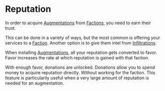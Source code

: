 # Reputation

In order to acquire [Augmentations](augmentations.md) from [Factions](factions.md), you need to earn their trust.

This can be done in a variety of ways, but the most common is offering your services to a [Faction](faction.md).
Another option is to give them intel from [Infiltrations](infiltration.md).

When installing [Augmentations](augmentations.md), all your reputation gets converted to favor.
Favor increases the rate at which reputation is gained with that faction.

With enough favor, donations are unlocked.
Donations allow you to spend money to acquire reputation directly.
Without working for the faction.
This feature is particularily useful when a very large amount of reputation is needed for an augmentation.
